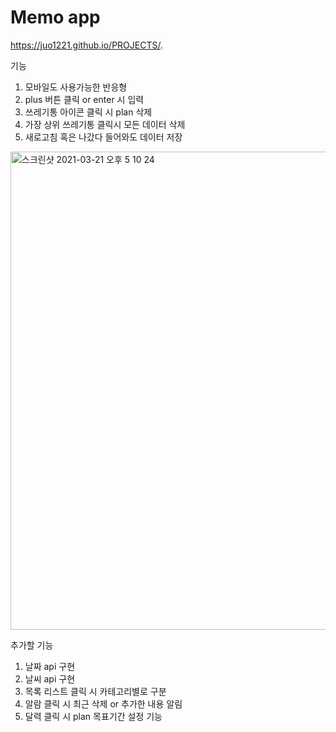 # Memo app 

https://juo1221.github.io/PROJECTS/.

기능 
1. 모바일도 사용가능한 반응형 
2. plus 버튼 클릭 or enter 시 입력
3. 쓰레기통 아이콘 클릭 시 plan 삭제
4. 가장 상위 쓰레기통 클릭시 모든 데이터 삭제
5. 새로고침 혹은 나갔다 들어와도 데이터 저장

<img width="765" alt="스크린샷 2021-03-21 오후 5 10 24" src="https://user-images.githubusercontent.com/79268108/111898272-560f3080-8a68-11eb-9bc8-c27c6f1269b8.png">

추가할 기능 
1. 날짜 api 구현
2. 날씨 api 구현
3. 목록 리스트 클릭 시 카테고리별로 구분
4. 알람 클릭 시 최근 삭제 or 추가한 내용 알림
5. 달력 클릭 시 plan 목표기간 설정 기능 
